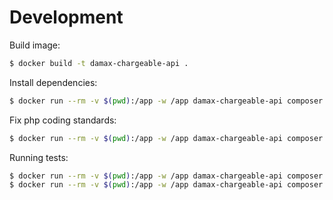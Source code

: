 # Development

Build image:

```bash
$ docker build -t damax-chargeable-api .
```

Install dependencies:

```bash
$ docker run --rm -v $(pwd):/app -w /app damax-chargeable-api composer install
```

Fix php coding standards:

```bash
$ docker run --rm -v $(pwd):/app -w /app damax-chargeable-api composer cs
```

Running tests:

```bash
$ docker run --rm -v $(pwd):/app -w /app damax-chargeable-api composer test
$ docker run --rm -v $(pwd):/app -w /app damax-chargeable-api composer test-cc
```
